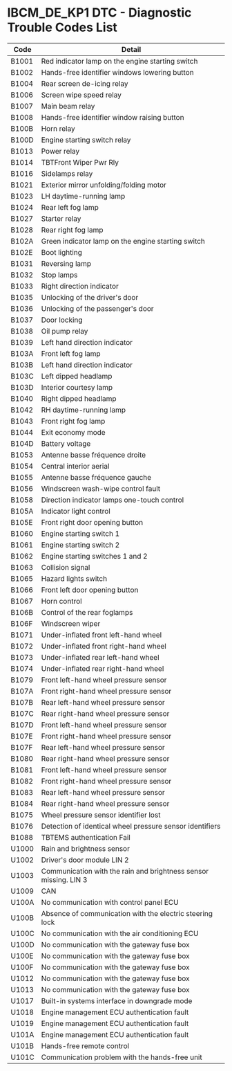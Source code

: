 # IBCM_DE_KP1 DTC - Diagnostic Trouble Codes List

| Code | Detail |
| - | - |
| B1001 | Red indicator lamp on the engine starting switch |
| B1002 | Hands-free identifier windows lowering button |
| B1004 | Rear screen de-icing relay |
| B1006 | Screen wipe speed relay |
| B1007 | Main beam relay |
| B1008 | Hands-free identifier window raising button |
| B100B | Horn relay |
| B100D | Engine starting switch relay |
| B1013 | Power relay |
| B1014 | TBTFront Wiper Pwr Rly |
| B1016 | Sidelamps relay |
| B1021 | Exterior mirror unfolding/folding motor |
| B1023 | LH daytime-running lamp |
| B1024 | Rear left fog lamp |
| B1027 | Starter relay |
| B1028 | Rear right fog lamp |
| B102A | Green indicator lamp on the engine starting switch |
| B102E | Boot lighting |
| B1031 | Reversing lamp |
| B1032 | Stop lamps |
| B1033 | Right direction indicator |
| B1035 | Unlocking of the driver's door |
| B1036 | Unlocking of the passenger's door |
| B1037 | Door locking |
| B1038 | Oil pump relay |
| B1039 | Left hand direction indicator |
| B103A | Front left fog lamp |
| B103B | Left hand direction indicator |
| B103C | Left dipped headlamp |
| B103D | Interior courtesy lamp |
| B1040 | Right dipped headlamp |
| B1042 | RH daytime-running lamp |
| B1043 | Front right fog lamp |
| B1044 | Exit economy mode |
| B104D | Battery voltage |
| B1053 | Antenne basse fréquence droite |
| B1054 | Central interior aerial |
| B1055 | Antenne basse fréquence gauche |
| B1056 | Windscreen wash-wipe control fault |
| B1058 | Direction indicator lamps one-touch control |
| B105A | Indicator light control |
| B105E | Front right door opening button |
| B1060 | Engine starting switch 1 |
| B1061 | Engine starting switch 2 |
| B1062 | Engine starting switches 1 and 2 |
| B1063 | Collision signal |
| B1065 | Hazard lights switch |
| B1066 | Front left door opening button |
| B1067 | Horn control |
| B106B | Control of the rear foglamps |
| B106F | Windscreen wiper |
| B1071 | Under-inflated front left-hand wheel |
| B1072 | Under-inflated front right-hand wheel |
| B1073 | Under-inflated rear left-hand wheel |
| B1074 | Under-inflated rear right-hand wheel |
| B1079 | Front left-hand wheel pressure sensor |
| B107A | Front right-hand wheel pressure sensor |
| B107B | Rear left-hand wheel pressure sensor |
| B107C | Rear right-hand wheel pressure sensor |
| B107D | Front left-hand wheel pressure sensor |
| B107E | Front right-hand wheel pressure sensor |
| B107F | Rear left-hand wheel pressure sensor |
| B1080 | Rear right-hand wheel pressure sensor |
| B1081 | Front left-hand wheel pressure sensor |
| B1082 | Front right-hand wheel pressure sensor |
| B1083 | Rear left-hand wheel pressure sensor |
| B1084 | Rear right-hand wheel pressure sensor |
| B1075 | Wheel pressure sensor identifier lost |
| B1076 | Detection of identical wheel pressure sensor identifiers |
| B1088 | TBTEMS authentication Fail |
| U1000 | Rain and brightness sensor |
| U1002 | Driver's door module LIN 2 |
| U1003 | Communication with the rain and brightness sensor missing. LIN 3 |
| U1009 | CAN |
| U100A | No communication with control panel ECU |
| U100B | Absence of communication with the electric steering lock |
| U100C | No communication with the air conditioning ECU |
| U100D | No communication with the gateway fuse box |
| U100E | No communication with the gateway fuse box |
| U100F | No communication with the gateway fuse box |
| U1012 | No communication with the gateway fuse box |
| U1013 | No communication with the gateway fuse box |
| U1017 | Built-in systems interface in downgrade mode |
| U1018 | Engine management ECU authentication fault |
| U1019 | Engine management ECU authentication fault |
| U101A | Engine management ECU authentication fault |
| U101B | Hands-free remote control |
| U101C | Communication problem with the hands-free unit |
